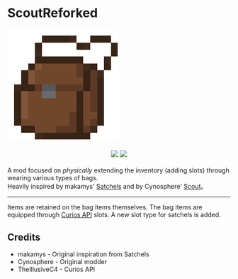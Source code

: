 # ScoutReforked
![logo](https://raw.githubusercontent.com/RainLasea/ScoutReforked/refs/heads/main/.assets/Scout.png)
<h4 align="center">
<a href="https://github.com/RainLasea/TerraFirmaCraft_Remake/blob/main/LICENSE"><img src="https://img.shields.io/badge/MIT_LICENSE-green"></a>
<img src="https://img.shields.io/badge/For_MC-1.20.1-orange">
</h4>

A mod focused on *physically* extending the inventory (adding slots) through wearing various types of bags.  
Heavily inspired by makamys' [Satchels](https://github.com/makamys/Satchels) and by Cynosphere' [Scout](https://github.com/Cynosphere-mc/Scout)。

---
Items are retained on the bag items themselves. The bag items are equipped through [Curios API](https://www.curseforge.com/minecraft/mc-mods/curios) slots. A new slot type for satchels is added.
## Credits

- makamys - Original inspiration from Satchels
- Cynosphere - Original modder
- TheIllusiveC4 - Curios API